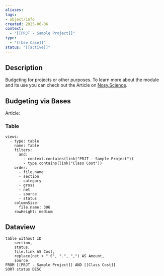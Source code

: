 ```yaml
---
aliases:
tags:
- object/info
created: 2025-06-06
context:
  - "[[PRJT - Sample Project]]"
type:
  - "[[Use Case]]"
status: "[[active]]"
---
```

## Description
Budgeting for projects or other purposes. 
To learn more about the module and its use you can check out the Article on [Nosy.Science](https://nosy.science/).

## Budgeting via Bases

Article: 

### Table
```base
views:
  - type: table
    name: Table
    filters:
      and:
        - context.contains(link("PRJT - Sample Project"))
        - type.contains(link("Class Cost"))
    order:
      - file.name
      - section
      - category
      - gross
      - net
      - source
      - status
    columnSize:
      file.name: 306
    rowHeight: medium

```


## Dataview

```dataview
table without ID
	section,
	status,
	file.link AS Cost,
	replace(net + " €", ".", ",") AS Amount,
	source
FROM [[PRJT - Sample Project]] AND [[Class Cost]]
SORT status DESC
```



